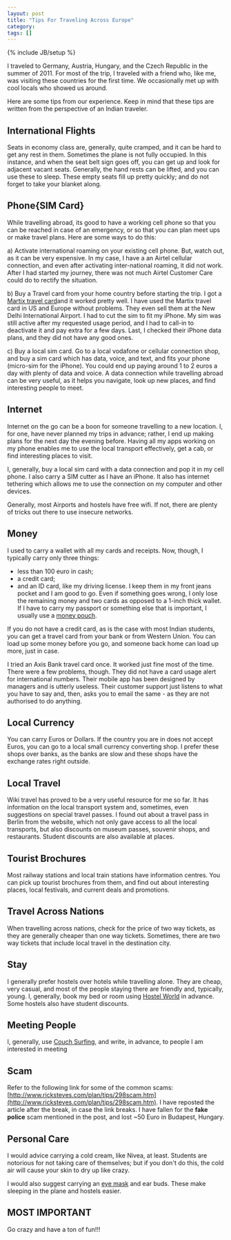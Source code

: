 ```yaml
---
layout: post
title: "Tips For Traveling Across Europe"
category: 
tags: []
---
```

{% include JB/setup %}

I traveled to Germany, Austria, Hungary, and the Czech Republic in the summer of 2011. For most of the trip, I traveled with a friend who, like me, was visiting these countries for the first time. We occasionally met up with cool locals who showed us around.

Here are some tips from our experience. Keep in mind that these tips are written from the perspective of an Indian traveler.

## International Flights
Seats in economy class are, generally, quite cramped, and it can be hard to get any rest in them. Sometimes the plane is not fully occupied. In this instance, and when the seat belt sign goes off, you can get up and look for adjacent vacant seats. Generally, the hand rests can be lifted, and you can use these to sleep. These empty seats fill up pretty quickly; and do not forget to take your blanket along.

## Phone{SIM Card}
While travelling abroad, its good to have a working cell phone so that you can be reached in case of an emergency, or so that you can plan meet ups or make travel plans. Here are some ways to do this:

a) Activate international roaming on your existing cell phone. But, watch out, as it can be very expensive. In my case, I have a an Airtel cellular connection, and even after activating inter-national roaming, it did not work. After I had started my journey, there was not much Airtel Customer Care could do to rectify the situation.

b) Buy a Travel card from your home country before starting the trip. I got a [Martix travel card](http://www.matrix.in/)and it worked pretty well. I have used the Martix travel card in US and Europe without problems. They even sell them at the New Delhi International Airport. I had to cut the sim to fit my iPhone. My sim was still active after my requested usage period, and I had to call-in to deactivate it and pay extra for a few days. Last, I checked their iPhone data plans, and they did not have any good ones.

c) Buy a local sim card. Go to a local vodafone or cellular connection shop, and buy a sim card which has data, voice, and text, and fits your phone (micro-sim for the iPhone). You could end up paying around 1 to 2 euros a day with plenty of data and voice. A data connection while travelling abroad can be very useful, as it helps you navigate, look up new places, and find interesting people to meet.

## Internet
Internet on the go can be a boon for someone travelling to a new location. I, for one, have never planned my trips in advance; rather, I end up making plans for the next day the evening before. Having all my apps working on my phone enables me to use the local transport effectively, get a cab, or find interesting places to visit.

I, generally, buy a local sim card with a data connection and pop it in my cell phone. I also carry a SIM cutter as I have an iPhone. It also has internet tethering which allows me to use the connection on my computer and other devices.

Generally, most Airports and hostels have free wifi. If not, there are plenty of tricks out there to use insecure networks.

## Money
I used to carry a wallet with all my cards and receipts. Now, though, I typically carry only three things: 
- less than 100 euro in cash; 
- a credit card; 
- and an ID card, like my driving license. 
I keep them in my front jeans pocket and I am good to go. Even if something goes wrong, I only lose the remaining money and two cards as opposed to a 1-inch thick wallet. If I have to carry my passport or something else that is important, I usually use a [money pouch](http://shop.samsonite.com/Travel-Accessories-Samsonite-Security-Pouch/dp/B004MNKMKY?field_availability=-1&field_browse=2235777011&field_product_site_launch_date_utc=-1y&id=Travel+Accessories+Samsonite+Security+Pouch&ie=UTF8&refinementHistory=brandtextbin%2Csubjectbin%2Ccolor_map%2Cprice%2Csize_name&searchNodeID=2235777011&searchPage=1&searchRank=salesrank&searchSize=12).

If you do not have a credit card, as is the case with most Indian students, you can get a travel card from your bank or from Western Union. You can load up some money before you go, and someone back home can load up more, just in case.

I tried an Axis Bank travel card once. It worked just fine most of the time. There were a few problems, though. They did not have a card usage alert for international numbers. Their mobile app has been designed by managers and is utterly useless. Their customer support just listens to what you have to say and, then, asks you to email the same - as they are not authorised to do anything.

## Local Currency
You can carry Euros or Dollars. If the country you are in does not accept Euros, you can go to a local small currency converting shop. I prefer these shops over banks, as the banks are slow and these shops have the exchange rates right outside.

## Local Travel
Wiki travel has proved to be a very useful resource for me so far. It has information on the local transport system and, sometimes, even suggestions on special travel passes. I found out about a travel pass in Berlin from the website, which not only gave access to all the local transports, but also discounts on museum passes, souvenir shops, and restaurants. Student discounts are also available at places.

## Tourist Brochures
Most railway stations and local train stations have information centres. You can pick up tourist brochures from them, and find out about interesting places, local festivals, and current deals and promotions.

## Travel Across Nations
When travelling across nations, check for the price of two way tickets, as they are generally cheaper than one way tickets. Sometimes, there are two way tickets that include local travel in the destination city.

## Stay
I generally prefer hostels over hotels while travelling alone. They are cheap, very casual, and most of the people staying there are friendly and, typically, young. I, generally, book my bed or room using [Hostel World](http://www.hostelworld.com/) in advance. Some hostels also have student discounts.

## Meeting People
I, generally, use [Couch Surfing](www.couchsurfing.org), and write, in advance, to people I am interested in meeting

## Scam
Refer to the following link for some of the common scams: [http://www.ricksteves.com/plan/tips/298scam.htm](http://www.ricksteves.com/plan/tips/298scam.htm). I have reposted the article after the break, in case the link breaks. I have fallen for the __fake police__ scam mentioned in the post, and lost ~50 Euro in Budapest, Hungary.

## Personal Care
I would advice carrying a cold cream, like Nivea, at least. Students are notorious for not taking care of themselves; but if you don't do this, the cold air will cause your skin to dry up like crazy.

I would also suggest carrying an [eye mask](http://shop.samsonite.com/Travel-Accessories-Samsonite-Mask-Plugs/dp/B004MNRX4M?field_availability=-1&field_browse=2235778011&field_product_site_launch_date_utc=-1y&id=Travel+Accessories+Samsonite+Mask+Plugs&ie=UTF8&refinementHistory=brandtextbin%2Csubjectbin%2Ccolor_map%2Cprice%2Csize_name&searchNodeID=2235778011&searchPage=1&searchRank=salesrank&searchSize=12) and ear buds. These make sleeping in the plane and hostels easier.

## MOST IMPORTANT
Go crazy and have a ton of fun!!!